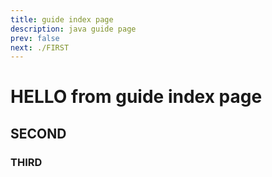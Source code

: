 ```yaml
---
title: guide index page
description: java guide page
prev: false
next: ./FIRST
---
```


# HELLO from guide index page

## SECOND

### THIRD
